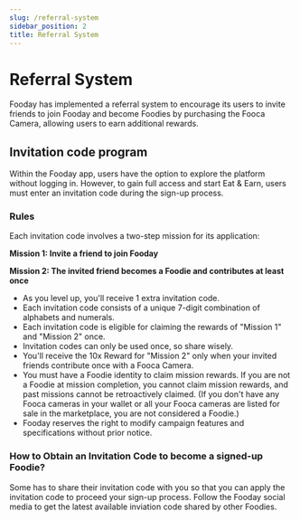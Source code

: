 ```yaml
---
slug: /referral-system
sidebar_position: 2
title: Referral System
---
```


# Referral System

Fooday has implemented a referral system to encourage its users to invite friends to join Fooday and become Foodies by purchasing the Fooca Camera, allowing users to earn additional rewards.

## Invitation code program

Within the Fooday app, users have the option to explore the platform without logging in. However, to gain full access and start Eat & Earn, users must enter an invitation code during the sign-up process.

### Rules

Each invitation code involves a two-step mission for its application:

**Mission 1: Invite a friend to join Fooday**

**Mission 2: The invited friend becomes a Foodie and contributes at least once**

* As you level up, you'll receive 1 extra invitation code.
* Each invitation code consists of a unique 7-digit combination of alphabets and numerals.
* Each invitation code is eligible for claiming the rewards of "Mission 1" and "Mission 2" once.
* Invitation codes can only be used once, so share wisely.
* You'll receive the 10x Reward for "Mission 2" only when your invited friends contribute once with a Fooca Camera.
* You must have a Foodie identity to claim mission rewards. If you are not a Foodie at mission completion, you cannot claim mission rewards, and past missions cannot be retroactively claimed. (If you don't have any Fooca cameras in your wallet or all your Fooca cameras are listed for sale in the marketplace, you are not considered a Foodie.)
* Fooday reserves the right to modify campaign features and specifications without prior notice.

### How to Obtain an Invitation Code to become a signed-up Foodie?

Some has to share their invitation code with you so that you can apply the invitation code to proceed your sign-up process. Follow the Fooday social media to get the latest available inviation code shared by other Foodies.